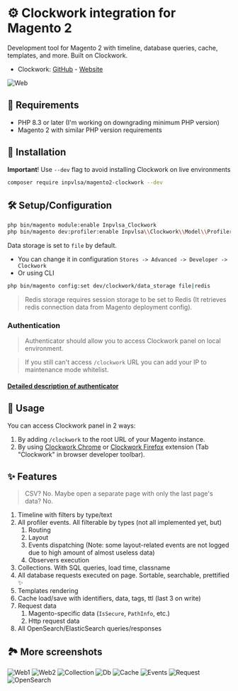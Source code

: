 # ⚙️ Clockwork integration for Magento 2

Development tool for Magento 2 with timeline, database queries, cache, templates, and more. Built on Clockwork.

- Clockwork: [GitHub](https://github.com/itsgoingd/clockwork) - [Website](https://underground.works/clockwork/) 

![Web](https://github.com/INPVLSA/magento-clockwork/blob/assets/repo_asset/Web.png?raw=true)

## 📝 Requirements

- PHP 8.3 or later (I'm working on downgrading minimum PHP version)
- Magento 2 with similar PHP version requirements

## 🔧 Installation

**Important**! Use `--dev` flag to avoid installing Clockwork on live environments

```bash
composer require inpvlsa/magento2-clockwork --dev
```

## 🛠️ Setup/Configuration

```bash
php bin/magento module:enable Inpvlsa_Clockwork
php bin/magento dev:profiler:enable Inpvlsa\\Clockwork\\Model\\Profiler\\ClockworkProfilerDriver
```

Data storage is set to `file` by default. 

- You can change it in configuration `Stores -> Advanced -> Developer -> Clockwork`
- Or using CLI 
```bash
php bin/magento config:set dev/clockwork/data_storage file|redis
```

> Redis storage requires session storage to be set to Redis (It retrieves redis connection data from Magento deployment config).

### Authentication

> Authenticator should allow you to access Clockwork panel on local environment.

> If you still can't access `/clockwork` URL you can add your IP to maintenance mode whitelist.

#### [Detailed description of authenticator](_doc/Authentication.md)

## 🧐 Usage

You can access Clockwork panel in 2 ways:
1. By adding `/clockwork` to the root URL of your Magento instance.
2. By using [Clockwork Chrome](https://chromewebstore.google.com/detail/clockwork/dmggabnehkmmfmdffgajcflpdjlnoemp) or [Clockwork Firefox](https://addons.mozilla.org/en-US/firefox/addon/clockwork-dev-tools/) extension (Tab "Clockwork" in browser developer toolbar).

## ✨ Features

> CSV? No. Maybe open a separate page with only the last page's data? No.


1. Timeline with filters by type/text
2. All profiler events. All filterable by types (not all implemented yet, but)
   1. Routing
   2. Layout
   3. Events dispatching (Note: some layout-related events are not logged due to high amount of almost useless data)
   4. Observers execution
3. Collections. With SQL queries, load time, classname
4. All database requests executed on page. Sortable, searchable, prettified ✨
5. Templates rendering
6. Cache load/save with identifiers, data, tags, ttl (last 3 on write)
7. Request data
   1. Magento-specific data (`IsSecure`, `PathInfo`, etc.)
   2. Http request data
8. All OpenSearch/ElasticSearch queries/responses

## 🏞️ More screenshots

![Web1](https://github.com/INPVLSA/magento-clockwork/blob/assets/repo_asset/Web.png?raw=true)
![Web2](https://github.com/INPVLSA/magento-clockwork/blob/assets/repo_asset/Web2.png?raw=true)
![Collection](https://github.com/INPVLSA/magento-clockwork/blob/assets/repo_asset/Collection.png?raw=true)
![Db](https://github.com/INPVLSA/magento-clockwork/blob/assets/repo_asset/Db.png?raw=true)
![Cache](https://github.com/INPVLSA/magento-clockwork/blob/assets/repo_asset/Cache.png?raw=true)
![Events](https://github.com/INPVLSA/magento-clockwork/blob/assets/repo_asset/Events.png?raw=true)
![Request](https://github.com/INPVLSA/magento-clockwork/blob/assets/repo_asset/Request.png?raw=true)
![OpenSearch](https://github.com/INPVLSA/magento-clockwork/blob/assets/repo_asset/OpenSearch.png?raw=true)
